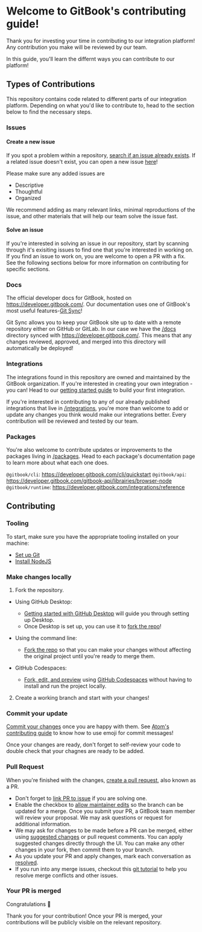 # Welcome to GitBook's contributing guide!

Thank you for investing your time in contributing to our integration platform! Any contribution you make will be reviewed by our team.

In this guide, you'll learn the differnt ways you can contribute to our platform!

## Types of Contributions

This repository contains code related to different parts of our integration platform. Depending on what you'd like to contribute to, head to the section below to find the necessary steps.

### Issues

#### Create a new issue

If you spot a problem within a repository, [search if an issue already exists](https://docs.github.com/en/github/searching-for-information-on-github/searching-on-github/searching-issues-and-pull-requests#search-by-the-title-body-or-comments). If a related issue doesn't exist, you can open a new issue [here](https://github.com/GitbookIO/integrations/issues/new/choose)!

Please make sure any added issues are

- Descriptive
- Thoughtful
- Organized

We recommend adding as many relevant links, minimal reproductions of the issue, and other materials that will help our team solve the issue fast.

#### Solve an issue

If you're interested in solving an issue in our repository, start by scanning through it's exisiting issues to find one that you're interested in working on. If you find an issue to work on, you are welcome to open a PR with a fix. See the following sections below for more information on contributing for specific sections.

### Docs
The official developer docs for GitBook, hosted on https://developer.gitbook.com/. Our documentation uses one of GitBook's most useful features-[Git Sync](https://docs.gitbook.com/product-tour/git-sync)!

Git Sync allows you to keep your GitBook site up to date with a remote repository either on GitHub or GitLab. In our case we have the [/docs](../docs/) directory synced with https://developer.gitbook.com/. This means that any changes reviewed, approved, and merged into this directory will automatically be deployed!

### Integrations
The integrations found in this repository are owned and maintained by the GitBook organization. If you're interested in creating your own integration - you can! Head to our [getting started guide](https://developer.gitbook.com/getting-started/setup-guide) to build your first integration.

If you're interested in contributing to any of our already published integrations that live in [/integrations](../integrations/), you're more than welcome to add or update any changes you think would make our integrations better. Every contribution will be reviewed and tested by our team.

### Packages
You're also welcome to contribute updates or improvements to the packages living in [/packages](../packages/). Head to each package's documentation page to learn more about what each one does.

`@gitbook/cli`: https://developer.gitbook.com/cli/quickstart
`@gitbook/api`: https://developer.gitbook.com/gitbook-api/librairies/browser-node
`@gitbook/runtime`: https://developer.gitbook.com/integrations/reference

## Contributing

### Tooling
To start, make sure you have the appropriate tooling installed on your machine:

- [Set up Git](https://docs.github.com/en/get-started/quickstart/set-up-git)
- [Install NodeJS](https://nodejs.org/en/download/)

### Make changes locally

1. Fork the repository.

- Using GitHub Desktop:

  - [Getting started with GitHub Desktop](https://docs.github.com/en/desktop/installing-and-configuring-github-desktop/getting-started-with-github-desktop) will guide you through setting up Desktop.
  - Once Desktop is set up, you can use it to [fork the repo](https://docs.github.com/en/desktop/contributing-and-collaborating-using-github-desktop/cloning-and-forking-repositories-from-github-desktop)!

- Using the command line:

  - [Fork the repo](https://docs.github.com/en/github/getting-started-with-github/fork-a-repo#fork-an-example-repository) so that you can make your changes without affecting the original project until you're ready to merge them.

- GitHub Codespaces:
  - [Fork, edit, and preview](https://docs.github.com/en/free-pro-team@latest/github/developing-online-with-codespaces/creating-a-codespace) using [GitHub Codespaces](https://github.com/features/codespaces) without having to install and run the project locally.

2. Create a working branch and start with your changes!

### Commit your update

[Commit your changes](https://github.com/git-guides/git-commit) once you are happy with them. See [Atom's contributing guide](https://github.com/atom/atom/blob/master/CONTRIBUTING.md#git-commit-messages) to know how to use emoji for commit messages!

Once your changes are ready, don't forget to self-review your code to double check that your chagnes are ready to be added.

### Pull Request

When you're finished with the changes, [create a pull request](https://docs.github.com/en/pull-requests/collaborating-with-pull-requests/proposing-changes-to-your-work-with-pull-requests/creating-a-pull-request), also known as a PR.

- Don't forget to [link PR to issue](https://docs.github.com/en/issues/tracking-your-work-with-issues/linking-a-pull-request-to-an-issue) if you are solving one.
- Enable the checkbox to [allow maintainer edits](https://docs.github.com/en/github/collaborating-with-issues-and-pull-requests/allowing-changes-to-a-pull-request-branch-created-from-a-fork) so the branch can be updated for a merge.
  Once you submit your PR, a GitBook team member will review your proposal. We may ask questions or request for additional information.
- We may ask for changes to be made before a PR can be merged, either using [suggested changes](https://docs.github.com/en/github/collaborating-with-issues-and-pull-requests/incorporating-feedback-in-your-pull-request) or pull request comments. You can apply suggested changes directly through the UI. You can make any other changes in your fork, then commit them to your branch.
- As you update your PR and apply changes, mark each conversation as [resolved](https://docs.github.com/en/github/collaborating-with-issues-and-pull-requests/commenting-on-a-pull-request#resolving-conversations).
- If you run into any merge issues, checkout this [git tutorial](https://lab.github.com/githubtraining/managing-merge-conflicts) to help you resolve merge conflicts and other issues.

### Your PR is merged

Congratulations 🎉 

Thank you for your contribution! Once your PR is merged, your contributions will be publicly visible on the relevant repository.










